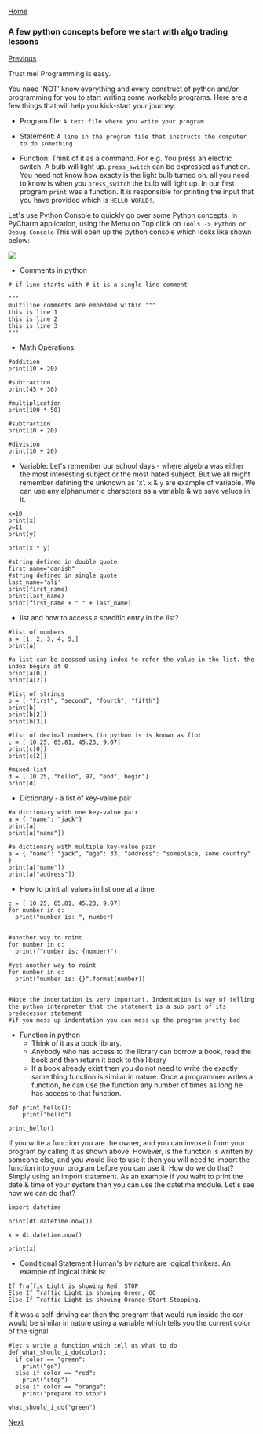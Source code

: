 [Home](https://ddtrades.github.io/autotrade/)

### A few python concepts before we start with algo trading lessons
[Previous](https://ddtrades.github.io/autotrade/lesson1)

Trust me!
Programming is easy.

You need 'NOT' know everything and every construct of python and/or programming for you to start writing some workable programs.
Here are a few things that will help you kick-start your journey.

* Program file: `A text file where you write your program`

* Statement: `A line in the program file that instructs the computer to do something`

* Function: Think of it as a command. For e.g. You press an electric switch. A bulb will light up. `press_switch` can be expressed as function. You need not know how exacty is the light bulb turned on. all you need to know is when you `press_switch` the bulb will light up.
In our first program `print` was a function. It is responsible for printing the input that you have provided which is `HELLO WORLD!`.


Let's use Python Console to quickly go over some Python concepts. In PyCharm application, using the Menu on Top click on `Tools -> Python or Debug Console`
This will open up the python console which looks like shown below:

![](https://ddtrades.github.io/autotrade/img/pr1.jpg)



* Comments in python

```
# if line starts with # it is a single line comment

"""
multiline comments are embedded within """
this is line 1
this is line 2
this is line 3
"""
```

* Math Operations:

```
#addition
print(10 + 20)

#subtraction
print(45 + 30)

#multiplication
print(100 * 50)

#subtraction
print(10 + 20)

#division
print(10 + 20)
```


* Variable: Let's remember our school days - where algebra was either the most interesting subject or the most hated subject. But we all might remember defining the unknown as 'x'.
  `x` & `y` are example of variable. We can use any alphanumeric characters as a variable & we save values in it.

```
x=10
print(x)
y=11
print(y)

print(x * y)

#string defined in double quote
first_name="danish"
#string defined in single quote
last_name='ali'
print(first_name)
print(last_name)
print(first_name + " " + last_name)

```

* list and how to access a specific entry in the list?

```
#list of numbers
a = [1, 2, 3, 4, 5,]
print(a)

#a list can be acessed using index to refer the value in the list. the index begins at 0
print(a[0])
print(a[2])

#list of strings
b = [ "first", "second", "fourth", "fifth"]
print(b)
print(b[2])
print(b[3])

#list of decimal numbers (in python is is known as flot
c = [ 10.25, 65.81, 45.23, 9.07]
print(c[0])
print(c[2])

#mixed list 
d = [ 10.25, "hello", 97, "end", begin"]
print(d) 
```

* Dictionary - a list of key-value pair

```
#a dictionary with one key-value pair
a = { "name": "jack"}
print(a)
print(a["name"])

#a dictionary with multiple key-value pair
a = { "name": "jack", "age": 33, "address": "someplace, some country" }
print(a["name"])
print(a["address"])

```

* How to print all values in list one at a time

```
c = [ 10.25, 65.81, 45.23, 9.07]
for number in c:
  print("number is: ", number)
  

#another way to roint
for number in c:
  print(f"number is: {number}")

#yet another way to roint
for number in c:
  print("number is: {}".format(number))

  
#Note the indentation is very important. Indentation is way of telling the python interpreter that the statement is a sub part of its predecessor statement
#if you mess up indentation you can mess up the program pretty bad
```

* Function in python 
  * Think of it as a book library. 
  * Anybody who has access to the library can borrow a book, read the book and then return it back to the library
  * If a book already exist then you do not need to write the exactly same thing
function is similar in nature. Once a programmer writes a function, he can use the function any number of times as long he has access to that function.

```
def print_hello():
    print("hello")

print_hello()
```

If you write a function you are the owner, and you can invoke it from your program by calling it as shown above.
However, is the function is written by someone else, and you would like to use it then you will need to import the function into your program before you can use it.
How do we do that? Simply using an import statement.
As an example if you waht to print the date & time of your system then you can use the datetime module.
Let's see how we can do that?

```
import datetime

print(dt.datetime.now())

x = dt.datetime.now()

print(x)
```



* Conditional Statement
Human's by nature are logical thinkers. An example of logical think is:

```
If Traffic Light is showing Red, STOP
Else If Traffic Light is showing Green, GO
Else If Traffic Light is showing Orange Start Stopping.

```

If it was a self-driving car then the program that would run inside the car would be similar in nature
using a variable which tells you the current color of the signal

```
#let's write a function which tell us what to do
def what_should_i_do(color):
  if color == "green":
    print("go")
  else if color == "red":
    print("stop")
  else if color == "orange":
    print("prepare to stop")

what_should_i_do("green")

```

[Next](https://ddtrades.github.io/autotrade/lesson3)
